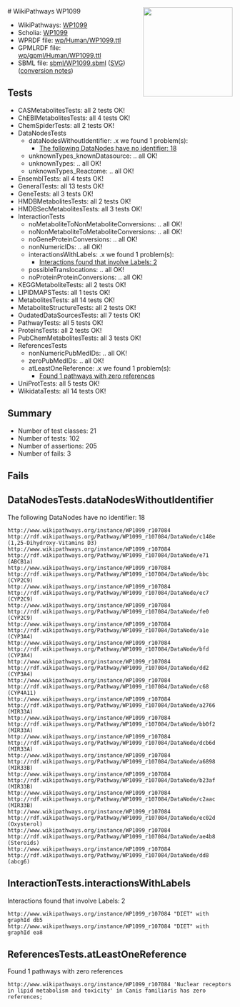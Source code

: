 <img style="float: right; width: 200px" src="../logo.png" />
# WikiPathways WP1099

* WikiPathways: [WP1099](https://identifiers.org/wikipathways:WP1099)
* Scholia: [WP1099](https://scholia.toolforge.org/wikipathways/WP1099)
* WPRDF file: [wp/Human/WP1099.ttl](../wp/Human/WP1099.ttl)
* GPMLRDF file: [wp/gpml/Human/WP1099.ttl](../wp/gpml/Human/WP1099.ttl)
* SBML file: [sbml/WP1099.sbml](../sbml/WP1099.sbml) ([SVG](../sbml/WP1099.svg)) ([conversion notes](../sbml/WP1099.txt))

## Tests
* CASMetabolitesTests: all 2 tests OK!
* ChEBIMetabolitesTests: all 4 tests OK!
* ChemSpiderTests: all 2 tests OK!
* DataNodesTests
    * dataNodesWithoutIdentifier: .x we found 1 problem(s):
        * [The following DataNodes have no identifier: 18](#8792c498)
    * unknownTypes_knownDatasource: .. all OK!
    * unknownTypes: .. all OK!
    * unknownTypes_Reactome: .. all OK!
* EnsemblTests: all 4 tests OK!
* GeneralTests: all 13 tests OK!
* GeneTests: all 3 tests OK!
* HMDBMetabolitesTests: all 2 tests OK!
* HMDBSecMetabolitesTests: all 3 tests OK!
* InteractionTests
    * noMetaboliteToNonMetaboliteConversions: .. all OK!
    * noNonMetaboliteToMetaboliteConversions: .. all OK!
    * noGeneProteinConversions: .. all OK!
    * nonNumericIDs: .. all OK!
    * interactionsWithLabels: .x we found 1 problem(s):
        * [Interactions found that involve Labels: 2](#630d2679)
    * possibleTranslocations: .. all OK!
    * noProteinProteinConversions: .. all OK!
* KEGGMetaboliteTests: all 2 tests OK!
* LIPIDMAPSTests: all 1 tests OK!
* MetabolitesTests: all 14 tests OK!
* MetaboliteStructureTests: all 2 tests OK!
* OudatedDataSourcesTests: all 7 tests OK!
* PathwayTests: all 5 tests OK!
* ProteinsTests: all 2 tests OK!
* PubChemMetabolitesTests: all 3 tests OK!
* ReferencesTests
    * nonNumericPubMedIDs: .. all OK!
    * zeroPubMedIDs: .. all OK!
    * atLeastOneReference: .x we found 1 problem(s):
        * [Found 1 pathways with zero references](#35eb778e)
* UniProtTests: all 5 tests OK!
* WikidataTests: all 14 tests OK!


## Summary

* Number of test classes: 21
* Number of tests: 102
* Number of assertions: 205
* Number of fails: 3

## Fails

<a name="8792c498" />

## DataNodesTests.dataNodesWithoutIdentifier

The following DataNodes have no identifier: 18
```
http://www.wikipathways.org/instance/WP1099_r107084 http://rdf.wikipathways.org/Pathway/WP1099_r107084/DataNode/c148e (1,25-Dihydroxy-Vitamins D3)
http://www.wikipathways.org/instance/WP1099_r107084 http://rdf.wikipathways.org/Pathway/WP1099_r107084/DataNode/e71 (ABCB1a)
http://www.wikipathways.org/instance/WP1099_r107084 http://rdf.wikipathways.org/Pathway/WP1099_r107084/DataNode/bbc (CYP2C9)
http://www.wikipathways.org/instance/WP1099_r107084 http://rdf.wikipathways.org/Pathway/WP1099_r107084/DataNode/ec7 (CYP2C9)
http://www.wikipathways.org/instance/WP1099_r107084 http://rdf.wikipathways.org/Pathway/WP1099_r107084/DataNode/fe0 (CYP2C9)
http://www.wikipathways.org/instance/WP1099_r107084 http://rdf.wikipathways.org/Pathway/WP1099_r107084/DataNode/a1e (CYP3A4)
http://www.wikipathways.org/instance/WP1099_r107084 http://rdf.wikipathways.org/Pathway/WP1099_r107084/DataNode/bfd (CYP3A4)
http://www.wikipathways.org/instance/WP1099_r107084 http://rdf.wikipathways.org/Pathway/WP1099_r107084/DataNode/dd2 (CYP3A4)
http://www.wikipathways.org/instance/WP1099_r107084 http://rdf.wikipathways.org/Pathway/WP1099_r107084/DataNode/c68 (CYP4A11)
http://www.wikipathways.org/instance/WP1099_r107084 http://rdf.wikipathways.org/Pathway/WP1099_r107084/DataNode/a2766 (MIR33A)
http://www.wikipathways.org/instance/WP1099_r107084 http://rdf.wikipathways.org/Pathway/WP1099_r107084/DataNode/bb0f2 (MIR33A)
http://www.wikipathways.org/instance/WP1099_r107084 http://rdf.wikipathways.org/Pathway/WP1099_r107084/DataNode/dcb6d (MIR33A)
http://www.wikipathways.org/instance/WP1099_r107084 http://rdf.wikipathways.org/Pathway/WP1099_r107084/DataNode/a6898 (MIR33B)
http://www.wikipathways.org/instance/WP1099_r107084 http://rdf.wikipathways.org/Pathway/WP1099_r107084/DataNode/b23af (MIR33B)
http://www.wikipathways.org/instance/WP1099_r107084 http://rdf.wikipathways.org/Pathway/WP1099_r107084/DataNode/c2aac (MIR33B)
http://www.wikipathways.org/instance/WP1099_r107084 http://rdf.wikipathways.org/Pathway/WP1099_r107084/DataNode/ec02d (Oxysterol)
http://www.wikipathways.org/instance/WP1099_r107084 http://rdf.wikipathways.org/Pathway/WP1099_r107084/DataNode/ae4b8 (Steroids)
http://www.wikipathways.org/instance/WP1099_r107084 http://rdf.wikipathways.org/Pathway/WP1099_r107084/DataNode/dd8 (abcg6)
```

<a name="630d2679" />

## InteractionTests.interactionsWithLabels

Interactions found that involve Labels: 2
```
http://www.wikipathways.org/instance/WP1099_r107084 "DIET" with graphId db5
http://www.wikipathways.org/instance/WP1099_r107084 "DIET" with graphId ea8
```

<a name="35eb778e" />

## ReferencesTests.atLeastOneReference

Found 1 pathways with zero references
```
http://www.wikipathways.org/instance/WP1099_r107084 'Nuclear receptors in lipid metabolism and toxicity' in Canis familiaris has zero references; 
```

